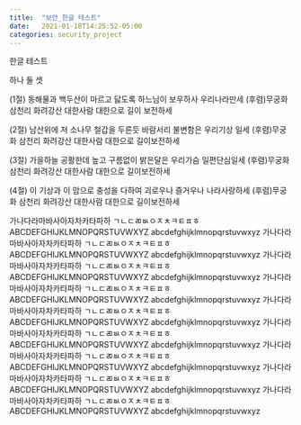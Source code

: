 ```yaml
---
title:  "보안_한글 테스트"
date:   2021-01-18T14:25:52-05:00
categories: security_project
---
```


한글 테스트


하나
둘
셋


(1절)
동해물과 백두산이 마르고 닳도록
하느님이 보우하사 우리나라만세
(후렴)무궁화 삼천리 화려강산 대한사람 대한으로 길이 보전하세

(2절)
남산위에 저 소나무 철갑을 두른듯
바람서리 불변함은 우리기상 일세
(후렴)무궁화 삼천리 화려강산 대한사람 대한으로 길이보전하세

(3절)
가을하늘 공활한데 높고 구름없이 
밝은달은 우리가슴 일편단심일세
(후렴)무궁화 삼천리 화려강산 대한사람 대한으로 길이보전하세

(4절)
이 기상과 이 맘으로 충성을 다하여
괴로우나 즐거우나 나라사랑하세
(후렴)무궁화 삼천리 화려강산 대한사람 대한으로 길이보전하세

가나다라마바사아자차카타파하
ㄱㄴㄷㄻㅄㅇㅈㅊㅋㅌㅍㅎ
ABCDEFGHIJKLMNOPQRSTUVWXYZ
abcdefghijklmnopqrstuvwxyz
가나다라마바사아자차카타파하
ㄱㄴㄷㄻㅄㅇㅈㅊㅋㅌㅍㅎ
ABCDEFGHIJKLMNOPQRSTUVWXYZ
abcdefghijklmnopqrstuvwxyz
가나다라마바사아자차카타파하
ㄱㄴㄷㄻㅄㅇㅈㅊㅋㅌㅍㅎ
ABCDEFGHIJKLMNOPQRSTUVWXYZ
abcdefghijklmnopqrstuvwxyz
가나다라마바사아자차카타파하
ㄱㄴㄷㄻㅄㅇㅈㅊㅋㅌㅍㅎ
ABCDEFGHIJKLMNOPQRSTUVWXYZ
abcdefghijklmnopqrstuvwxyz
가나다라마바사아자차카타파하
ㄱㄴㄷㄻㅄㅇㅈㅊㅋㅌㅍㅎ
ABCDEFGHIJKLMNOPQRSTUVWXYZ
abcdefghijklmnopqrstuvwxyz
가나다라마바사아자차카타파하
ㄱㄴㄷㄻㅄㅇㅈㅊㅋㅌㅍㅎ
ABCDEFGHIJKLMNOPQRSTUVWXYZ
abcdefghijklmnopqrstuvwxyz
가나다라마바사아자차카타파하
ㄱㄴㄷㄻㅄㅇㅈㅊㅋㅌㅍㅎ
ABCDEFGHIJKLMNOPQRSTUVWXYZ
abcdefghijklmnopqrstuvwxyz
가나다라마바사아자차카타파하
ㄱㄴㄷㄻㅄㅇㅈㅊㅋㅌㅍㅎ
ABCDEFGHIJKLMNOPQRSTUVWXYZ
abcdefghijklmnopqrstuvwxyz
가나다라마바사아자차카타파하
ㄱㄴㄷㄻㅄㅇㅈㅊㅋㅌㅍㅎ
ABCDEFGHIJKLMNOPQRSTUVWXYZ
abcdefghijklmnopqrstuvwxyz



